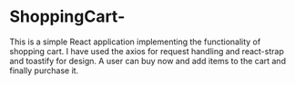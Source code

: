 # ShoppingCart-
This is a simple React application implementing the functionality of shopping cart. I have used the axios for request handling and react-strap and toastify for design. A user can buy now and add items to the cart and finally purchase it. 
